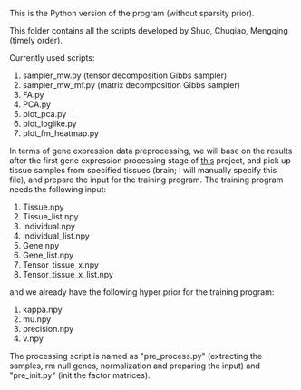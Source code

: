 This is the Python version of the program (without sparsity prior).

This folder contains all the scripts developed by Shuo, Chuqiao, Mengqing (timely order).

Currently used scripts:

1. sampler\_mw.py (tensor decomposition Gibbs sampler)
2. sampler\_mw\_mf.py (matrix decomposition Gibbs sampler)
3. FA.py
4. PCA.py
5. plot\_pca.py
6. plot\_loglike.py
7. plot\_fm\_heatmap.py

In terms of gene expression data preprocessing, we will base on the results after the first gene expression processing stage of [this](https://github.com/morrisyoung/eQTL_v6_script) project, and pick up tissue samples from specified tissues (brain; I will manually specify this file), and prepare the input for the training program. The training program needs the following input:

1. Tissue.npy
2. Tissue\_list.npy
3. Individual.npy
4. Individual\_list.npy
5. Gene.npy
6. Gene\_list.npy
7. Tensor\_tissue\_x.npy
8. Tensor\_tissue\_x\_list.npy

and we already have the following hyper prior for the training program:

1. kappa.npy
2. mu.npy
3. precision.npy
4. v.npy

The processing script is named as "pre\_process.py" (extracting the samples, rm null genes, normalization and preparing the input) and "pre\_init.py" (init the factor matrices).


